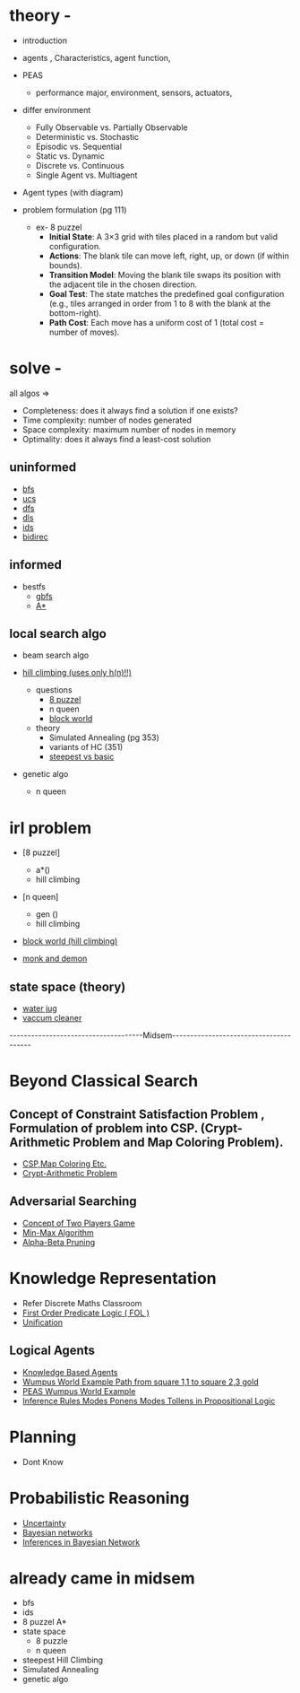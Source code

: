 # theory - 

- introduction
- agents , Characteristics, agent function,
- PEAS
	- performance major, environment,  sensors, actuators,
- differ environment 
	- Fully Observable vs. Partially Observable
	- Deterministic vs. Stochastic
	- Episodic vs. Sequential
	- Static vs. Dynamic
	- Discrete vs. Continuous
	- Single Agent vs. Multiagent

- Agent types (with diagram)

- problem formulation (pg 111)
	- ex- 8 puzzel  
		- **Initial State**: A 3×3 grid with tiles placed in a random but valid configuration.
		- **Actions**: The blank tile can move left, right, up, or down (if within bounds).
		- **Transition Model**: Moving the blank tile swaps its position with the adjacent tile in the chosen direction.
		- **Goal Test**: The state matches the predefined goal configuration (e.g., tiles arranged in order from 1 to 8 with the blank at the bottom-right).
		- **Path Cost**: Each move has a uniform cost of 1 (total cost = number of moves).


# solve -

all algos => 
- Completeness: does it always find a solution if one exists?
- Time complexity: number of nodes generated
- Space complexity: maximum number of nodes in memory
- Optimality: does it always find a least-cost solution


## uninformed
- [bfs](https://www.youtube.com/watch?v=qul0f79gxGs)
- [ucs](https://www.youtube.com/watch?v=xkcR8-NEI1g)
- [dfs](https://www.youtube.com/watch?v=cq0cBynFFXI)
- [dls](https://www.youtube.com/watch?v=P7WQUBLKDmo)
- [ids](https://www.youtube.com/watch?v=BK8cEWKHCkY)
- [bidirec](https://www.youtube.com/watch?v=rEema9uQ02c)

## informed
- bestfs
	- [gbfs](https://www.youtube.com/watch?v=GVvN0ikNekw)
	- [A*](https://www.youtube.com/watch?v=iTG7NjQu0Qs)

## local search algo

- beam search algo

- [hill climbing (uses only h(n)!!)](https://www.youtube.com/watch?v=3SiWtAnUROs)
	- questions
		- [8 puzzel]()
		- n queen
		- [block world](https://www.youtube.com/watch?v=2SlO34_VsY4)
	- theory
		- Simulated Annealing (pg 353)
		- variants of HC (351)
		- [steepest vs basic](https://www.youtube.com/watch?v=Z1PjSvRC2vk)

- genetic algo
	- n queen

# irl problem

- [8 puzzel]
	- a*()
	- hill climbing
- [n queen]
	- gen ()
	- hill climbing

- [block world (hill climbing)](https://www.youtube.com/watch?v=2SlO34_VsY4)

- [monk and demon](https://youtu.be/yLEB-n4URu4)

## state space (theory)
- [water jug]()
- [vaccum cleaner](https://www.youtube.com/watch?v=ZBiHAUTYWVc)

-------------------------------------Midsem---------------------------------------

# Beyond Classical Search

## Concept of Constraint Satisfaction Problem , Formulation of problem into CSP. (Crypt-Arithmetic Problem and Map Coloring Problem).

- [CSP,Map Coloring Etc.](https://www.youtube.com/playlist?list=PL9EkTCQPPVmBL94p6ahSSVBIBOWKDURn1)
- [Crypt-Arithmetic Problem](https://www.youtube.com/watch?v=aZblDSAx4cg)

## Adversarial Searching

- [Concept of Two Players Game](https://www.youtube.com/watch?v=_uFVLU3RTxQ)
- [Min-Max Algorithm](https://www.youtube.com/watch?v=tDv7lrklaQE&t=245s)
- [Alpha-Beta Pruning](https://www.youtube.com/watch?v=9D1hVGumxCo)

# Knowledge Representation

- Refer Discrete Maths Classroom
- [First Order Predicate Logic ( FOL )](https://www.youtube.com/watch?v=wgb9_BJhaT0)
- [Unification]()

## Logical Agents

- [Knowledge Based Agents](https://www.youtube.com/watch?v=a_bXNyCR5Vs)
- [Wumpus World Example Path from square 1,1 to square 2,3 gold](https://www.youtube.com/watch?v=HjuauhCsXBg)
- [PEAS Wumpus World Example](https://www.youtube.com/watch?v=xSy2nwae2no)
- [Inference Rules Modes Ponens Modes Tollens in Propositional Logic](https://www.youtube.com/watch?v=DZXTVoSQzFo)

# Planning 

- Dont Know

# Probabilistic Reasoning

- [Uncertainty](https://www.youtube.com/watch?v=dWQitocmGmY)
- [Bayesian networks](https://www.youtube.com/playlist?list=PLAQje4L5NVW7g6moHxjPiXcAqTcHwVaDI)
- [Inferences in Bayesian Network](https://www.youtube.com/watch?v=2zSgAHi8Zyk)


# already came in midsem
- bfs
- ids 
- 8 puzzel A*
- state space 
	- 8 puzzle
	- n queen
- steepest Hill Climbing
- Simulated Annealing
- genetic algo